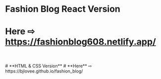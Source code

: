 # **Fashion Blog React Version**

# **Here** ⇨ https://fashionblog608.netlify.app/
<br>
<br>
# **HTML & CSS Version**
# **Here** ⇨ https://bjlovee.github.io/fashion_blog/


